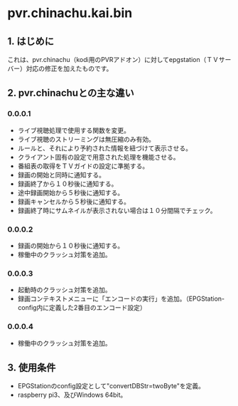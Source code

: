 # pvr.chinachu.kai.bin
## 1. はじめに
これは、pvr.chinachu（kodi用のPVRアドオン）に対してepgstation（ＴＶサーバー）対応の修正を加えたものです。

## 2. pvr.chinachuとの主な違い
### 0.0.0.1
- ライブ視聴処理で使用する関数を変更。
- ライブ視聴のストリーミングは無圧縮のみ有効。
- ルールと、それにより予約された情報を紐づけて表示させる。
- クライアント固有の設定で用意された処理を機能させる。
- 番組表の取得をＴＶガイドの設定に準拠する。
- 録画の開始と同時に通知する。
- 録画終了から１０秒後に通知する。
- 途中録画開始から５秒後に通知する。
- 録画キャンセルから５秒後に通知する。
- 録画終了時にサムネイルが表示されない場合は１０分間隔でチェック。

### 0.0.0.2
- 録画の開始から１０秒後に通知する。
- 稼働中のクラッシュ対策を追加。

### 0.0.0.3
- 起動時のクラッシュ対策を追加。
- 録画コンテキストメニューに「エンコードの実行」を追加。（EPGStation-config内に定義した2番目のエンコード設定）

### 0.0.0.4
- 稼働中のクラッシュ対策を追加。

## 3. 使用条件
- EPGStationのconfig設定として"convertDBStr=twoByte"を定義。
- raspberry pi3、及びWindows 64bit。

